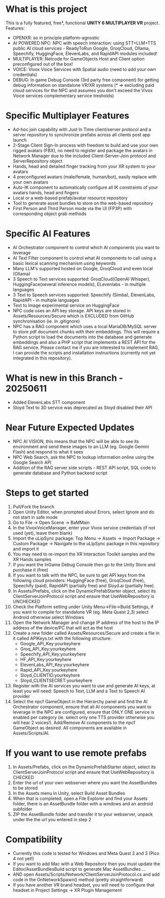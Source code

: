 What is this project
====================
This is a fully featured, free*, functional <b>UNITY 6 MULTIPLAYER VR</b> project. Features:
* OPENXR: so in principle platform-agnostic
* AI POWERED NPC: NPC with speech interaction: using STT+LLM+TTS public AI cloud services - ReadyToRun Google, GroqCloud, Ollama, Speechify, HuggingFace, ElevenLabs, and RapidAPI modules included!
* MULTIPLAYER: Netcode for GameObjects Host and Client option preconfigured out of the box!
* VOICE: Vivox Voice Services with Spatial audio (need to add your own credentials)
* DEBUG: In game Debug Console (3rd party free component) for getting debug information on standalone VR/XR systems
(* => excluding paid cloud services for the NPC and assumes you don't exceed the Vivox Voice services complementary service tresholds)

Specific Multiplayer Features
=============================
* Ad-hoc join capability with Just In Time client/server protocol and a server repository to synchronize prefabs across all clients post app launch
* 2-Stage Client Sign-In process with freedom to build and use your own rigged avatars (FBX), no need to register and package the avatars in Network Manager due to the included Client-Server-Join protocol and ServerRepository object 
* Hands, head and detailed finger tracking from your XR system to your avatars
* 4 preconfigured avatars (male/female, human/bot), easily replace with your own avatars
* Auto-IK component to automatically configure all IK constraints of your avatars hands, head and fingers
* Local or a web-based prefab/avatar resource repository
* Tool to generate asset bundles to store on the web-based repository
* First Person and Third Person mode via the UI (FP3P) with corresponding object grab methods

Specific AI Features
====================
* AI Orchestrator component to control which AI components you want to leverage
* AI Text Filter component to control what AI components to call using a basic lexical scanning mechanism using keywords
* Many LLM's supported hosted on Google, GroqCloud and even local (Ollama)
* 3 Speech to Text services supported: GroqCloud(OpenAI Whisper), HuggingFace(several inference models), ELevenlabs - in multiple languages
* 3 Text to Speech services supported: Speechify (Simba), ElevenLabs, RapidAPI - in multiple languages
* Text to Image experimental service on HuggingFace
* NPC code uses an API key storage. API keys are stored in Assets/Resources/Secure which is EXCLUDED from GitHub synchronisation (ie. in .gitignore)
* NPC has a RAG component which uses a local MariaDB/MySQL server to store pdf document chunks with their embeddings. This will require a Python script to load the documents into the database and generate embeddings and also a PHP script that implements a REST API for the RAG service. Please contact me if you are interested to implement RAG, I can provide the scripts and installation instructions (currently not yet integrated in this repository).

What is new in this Branch - 20250611
=====================================
* Added ElevenLabs STT component
* Sloyd Text to 3D service was deprecated as Sloyd disabled their API

Near Future Expected Updates
============================
* NPC AI VISION, this means that the NPC will be able to see its environment and send these images to an LLM (eg. Google Gemini Flash) and respond to what it sees
* NPC Web Search, ask the NPC to lookup information online using the Google Search API
* Addition of the RAG server side scripts - REST API script, SQL code to generate database and Python backend script

Steps to get started
====================
1. Pull/Fork the branch
2. Open Unity Editor, when prompted about Errors, select Ignore and do not start in safe mode
3. Go to File -> Open Scene -> BaMMain 
4. In the VivoxVoiceManager, enter your Vivox service credentials (if not used (yet), leave them blank)
5. Import the uLipSync package: Top Menu -> Assets -> Import Package -> Custom Package -> Navigate to the uLipSync package in this repository and import it
6. You may need to re-import the XR Interaction Toolkit samples and the XR Hands samples
7. If you want the InGame Debug Console then go to the Unity Store and purchase it (free)
8. If you want to talk with the NPC, be sure to get API keys from the following cloud providers: HuggingFace (free), GroqCloud (free), Speechify (paid), RapidAPI (partially free) and Sloyd.ai (partially free).
9. In Assets/Prefabs, click on the DynamicPrefabStarter object, select its ClientServerJoinProtocol script and ensure that UseWebRepository is UNCHECKED
10. Check the Platform setting under Unity Menu->File->Build Settings, if you want to compile for standalone VR (eg. Meta Quest 2,3) select Android otherwise select Windows
11. Open the Network Manager and change IP address of the host to the IP address of the device/PC that will act as the host
12. Create a new folder called Assets/Resources/Secure and create a file in it called APIKeys.txt with the following structure:
    * Google_API_Key:yourkeyhere
    * Groq_API_Key:yourkeyhere
    * Speechify_API_Key:yourkeyhere
    * HF_API_Key:yourkeyhere
    * ElevenLabs_API_Key:yourkeyhere
    * Rapid_API_Key:yourkeyhere
    * Sloyd_CLIENTID:yourkeyhere
    * Sloyd_CLIENTSECRET:yourkeyhere
13. Register with the AI services you want to use and generate AI keys, at least you will need: Speech to Text, LLM and a Text to Speech AI provider
14. Select the npcf GameObject in the Hierarchy panel and find the AI Orchestrator component, ensure that all AI components you want to leverage in the NPC are configured, ensure that ONLY ONE service is enabled per category (ie. select only one TTS provider otherwise you will hear 2 voices!). Add/Remove AI components to the npcf GameObject as desired. All components are available in Assets/Scripts/AI.

If you want to use remote prefabs
=================================
1. In Assets/Prefabs, click on the DynamicPrefabStarter object, select its ClientServerJoinProtocol script and ensure that UseWebRepository is CHECKED
2. Enter the url of your own webserver where you want the AssetBundles to be stored
3. In the Assets menu in Unity, select Build Asset Bundles
4. When that is completed, open a File Explorer and find your Assets folder, there is an AssetBundle folder with a windows and an android subfolder
5. ZIP the AssetBundle folder and transfer it to your webserver, unpack under the the url you entered in step 2

Compatibility
=============
* Currently this code is tested for Windows and Meta Quest 2 and 3 (Pico 4 not yet!)
* If you want to add Mac with a Web Repository then you must update the Editor/AssetBundlesBuild script to generate Mac AssetBundles ...
* AND open Assets/Scripts/Network/ClientServerJoinProtocol.cs and add code in the OnNetworkSpawn() method (pretty straightforward)
* If you have another VR brand headset, you will need to configure that headset in Project Settings -> XR Plugin Management

